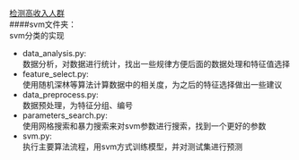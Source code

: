 [检测高收入人群](http://archive.ics.uci.edu/ml/datasets/Adult)  
####svm文件夹：  
svm分类的实现  

- data_analysis.py:  
数据分析，对数据进行统计，找出一些规律方便后面的数据处理和特征值选择
- feature_select.py:  
使用随机深林等算法计算数据中的相关度，为之后的特征选择做出一些建议
- data_preprocess.py:  
数据预处理，为特征分组、编号
- parameters_search.py:  
使用网格搜索和暴力搜索来对svm参数进行搜索，找到一个更好的参数
- svm.py:  
执行主要算法流程，用svm方式训练模型，并对测试集进行预测